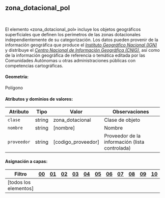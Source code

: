 ## zona_dotacional_pol
<br />

El elemento «zona_dotacional_pol» incluye los objetos geográficos superficiales que definen los perímetros de las zonas dotacionales independientemente de su categorización. Los datos pueden provenir de la información geográfica que produce el [*Instituto Geográfico Nacional (IGN)*](https://www.ign.es) y distribuye el [*Centro Nacional de Información Geográfica (CNIG)*](https://www.cnig.es), así como de la información geográfica de referencia o temática editada por las Comunidades Autónomas u otras administraciones públicas con competencias cartográficas.

#### Geometría:

Polígono

#### Atributos y dominios de valores:

|Atributo|Tipo|Valor|Observaciones|
|---|---|---|---|
|`clase`|string|zona_dotacional|Clase de objeto|
|`nombre`|string|[nombre]|Nombre|
|`proveedor`|string|[codigo_proveedor]|Proveedor de la información (lista controlada)|

#### Asignación a capas:

|Filtro|[00](../../niveles/nivel_00)|[01](../../niveles/nivel_01)|[02](../../niveles/nivel_02)|[03](../../niveles/nivel_03)|[04](../../niveles/nivel_04)|[05](../../niveles/nivel_05)|[06](../../niveles/nivel_06)|[07](../../niveles/nivel_07)|[08](../../niveles/nivel_08)|[09](../../niveles/nivel_09)|[10](../../niveles/nivel_10)|[11](../../niveles/nivel_11)|[12](../../niveles/nivel_12)|[13](../../niveles/nivel_13)|[14](../../niveles/nivel_14)|[15](../../niveles/nivel_15)|[16](../../niveles/nivel_16)|[17](../../niveles/nivel_17)|[18](../../niveles/nivel_18)|[19](../../niveles/nivel_19)|[20](../../niveles/nivel_20)|[21](../../niveles/nivel_21)|[22](../../niveles/nivel_22)|
|---|---|---|---|---|---|---|---|---|---|---|---|---|---|---|---|---|---|---|---|---|---|---|---|
|[todos los elementos]| | | | | | | | | | | | | |x|x|x|x|x|x|x|x|x|x|
